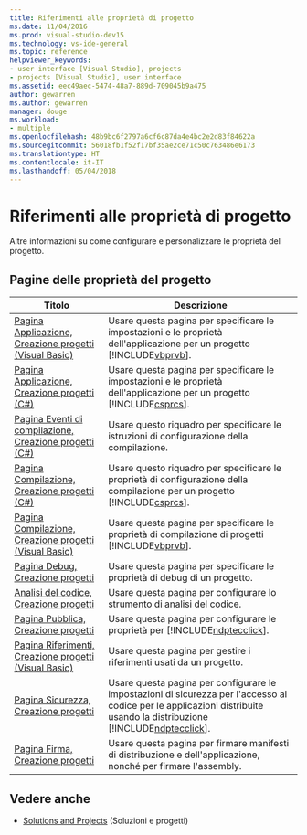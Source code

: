 ```yaml
---
title: Riferimenti alle proprietà di progetto
ms.date: 11/04/2016
ms.prod: visual-studio-dev15
ms.technology: vs-ide-general
ms.topic: reference
helpviewer_keywords:
- user interface [Visual Studio], projects
- projects [Visual Studio], user interface
ms.assetid: eec49aec-5474-48a7-889d-709045b9a475
author: gewarren
ms.author: gewarren
manager: douge
ms.workload:
- multiple
ms.openlocfilehash: 48b9bc6f2797a6cf6c87da4e4bc2e2d83f84622a
ms.sourcegitcommit: 56018fb1f52f17bf35ae2ce71c50c763486e6173
ms.translationtype: HT
ms.contentlocale: it-IT
ms.lasthandoff: 05/04/2018
---
```

# <a name="project-properties-reference"></a>Riferimenti alle proprietà di progetto
Altre informazioni su come configurare e personalizzare le proprietà del progetto.

## <a name="project-properties-pages"></a>Pagine delle proprietà del progetto

|Titolo|Descrizione|
|-----------|-----------------|
|[Pagina Applicazione, Creazione progetti (Visual Basic)](../../ide/reference/application-page-project-designer-visual-basic.md)|Usare questa pagina per specificare le impostazioni e le proprietà dell'applicazione per un progetto [!INCLUDE[vbprvb](../../code-quality/includes/vbprvb_md.md)].|
|[Pagina Applicazione, Creazione progetti (C#)](../../ide/reference/application-page-project-designer-csharp.md)|Usare questa pagina per specificare le impostazioni e le proprietà dell'applicazione per un progetto [!INCLUDE[csprcs](../../data-tools/includes/csprcs_md.md)].|
|[Pagina Eventi di compilazione, Creazione progetti (C#)](../../ide/reference/build-events-page-project-designer-csharp.md)|Usare questo riquadro per specificare le istruzioni di configurazione della compilazione.|
|[Pagina Compilazione, Creazione progetti (C#)](../../ide/reference/build-page-project-designer-csharp.md)|Usare questo riquadro per specificare le proprietà di configurazione della compilazione per un progetto [!INCLUDE[csprcs](../../data-tools/includes/csprcs_md.md)].|
|[Pagina Compilazione, Creazione progetti (Visual Basic)](../../ide/reference/compile-page-project-designer-visual-basic.md)|Usare questa pagina per specificare le proprietà di compilazione di progetti [!INCLUDE[vbprvb](../../code-quality/includes/vbprvb_md.md)].|
|[Pagina Debug, Creazione progetti](../../ide/reference/debug-page-project-designer.md)|Usare questa pagina per specificare le proprietà di debug di un progetto.|
|[Analisi del codice, Creazione progetti](../../ide/reference/code-analysis-project-designer.md)|Usare questa pagina per configurare lo strumento di analisi del codice.|
|[Pagina Pubblica, Creazione progetti](../../ide/reference/publish-page-project-designer.md)|Usare questa pagina per configurare le proprietà per [!INCLUDE[ndptecclick](../../deployment/includes/ndptecclick_md.md)].|
|[Pagina Riferimenti, Creazione progetti (Visual Basic)](../../ide/reference/references-page-project-designer-visual-basic.md)|Usare questa pagina per gestire i riferimenti usati da un progetto.|
|[Pagina Sicurezza, Creazione progetti](../../ide/reference/security-page-project-designer.md)|Usare questa pagina per configurare le impostazioni di sicurezza per l'accesso al codice per le applicazioni distribuite usando la distribuzione [!INCLUDE[ndptecclick](../../deployment/includes/ndptecclick_md.md)].|
|[Pagina Firma, Creazione progetti](../../ide/reference/signing-page-project-designer.md)|Usare questa pagina per firmare manifesti di distribuzione e dell'applicazione, nonché per firmare l'assembly.|

## <a name="see-also"></a>Vedere anche

- [Solutions and Projects](../../ide/solutions-and-projects-in-visual-studio.md) (Soluzioni e progetti)

